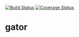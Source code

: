 [![Build Status](https://travis-ci.org/gator-life/gator.svg?branch=master)](https://travis-ci.org/gator-life/gator)
[![Coverage Status](https://coveralls.io/repos/gator-life/gator/badge.svg?branch=master)](https://coveralls.io/r/gator-life/gator?branch=master)

# gator